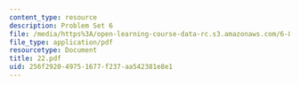 ```yaml
---
content_type: resource
description: Problem Set 6
file: /media/https%3A/open-learning-course-data-rc.s3.amazonaws.com/6-821-programming-languages-fall-2002/256f292049751677f237aa542381e8e1_22.pdf
file_type: application/pdf
resourcetype: Document
title: 22.pdf
uid: 256f2920-4975-1677-f237-aa542381e8e1
---
```

